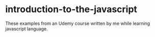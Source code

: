 # introduction-to-the-javascript
These examples from an Udemy course written by me while learning javascript language.
